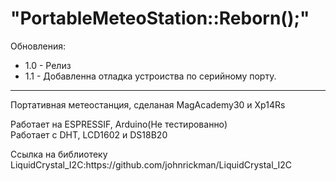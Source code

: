 <h1>"PortableMeteoStation::Reborn();"</h1>
<p>Обновления:</p>
<ul>
  <li>1.0 - Релиз</li>
  <li>1.1 - Добавленна отладка устроиства по серийному порту.</li>
</ul>
<hr>
<p>Портативная метеостанция, сделаная MagAcademy30 и Xp14Rs</p>
<p>Работает на ESPRESSIF, Arduino(Не тестированно)<br>
Работает с DHT, LCD1602 и DS18B20</p>
<p> Ссылка на библиотеку LiquidCrystal_I2C:https://github.com/johnrickman/LiquidCrystal_I2C</p>
